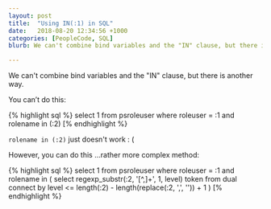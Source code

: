 ```yaml
---
layout: post
title:  "Using IN(:1) in SQL"
date:   2018-08-20 12:34:56 +1000
categories: [PeopleCode, SQL]
blurb: We can't combine bind variables and the "IN" clause, but there is another way.

---
```


We can't combine bind variables and the "IN" clause, but there is another way.

You can’t do this:

{% highlight sql %}
select 1 
from psroleuser 
where roleuser = :1 
and rolename in (:2)
[% endhighlight %}

```rolename in (:2)``` just doesn't work : ( 

However, you can do this ...rather more complex method:

{% highlight sql %}
select 1 
from psroleuser 
where roleuser = :1 
and rolename in (
   select regexp_substr(:2, '[^,]+', 1, level) token
   from dual
   connect by level <= length(:2) - length(replace(:2, ',', '')) + 1
)
[% endhighlight %}
<!--stackedit_data:
eyJoaXN0b3J5IjpbMTcyODg5ODM2N119
-->